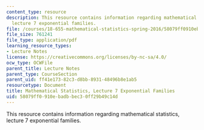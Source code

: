 ```yaml
---
content_type: resource
description: This resource contains information regarding mathematical statistics,
  lecture 7 exponential families.
file: /courses/18-655-mathematical-statistics-spring-2016/58079ff0910ebadbbec30ff29b49c14d_MIT18_655S16_LecNote7.pdf
file_size: 761241
file_type: application/pdf
learning_resource_types:
- Lecture Notes
license: https://creativecommons.org/licenses/by-nc-sa/4.0/
ocw_type: OCWFile
parent_title: Lecture Notes
parent_type: CourseSection
parent_uid: ff41e173-82c3-d8bb-8931-48496b8e1ab5
resourcetype: Document
title: Mathematical Statistics, Lecture 7 Exponential Families
uid: 58079ff0-910e-badb-bec3-0ff29b49c14d
---
```

This resource contains information regarding mathematical statistics, lecture 7 exponential families.